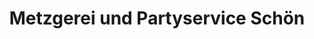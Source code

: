 ---
title: "Metzgerei und Partyservice Schön"
url: /guenzach/metzgerei-und-partyservice-schoen/
shop: Metzgerei
---